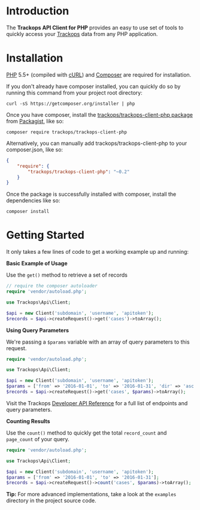 
# Introduction

The **Trackops API Client for PHP** provides an easy to use set of tools to quickly access your [Trackops](https://www.trackops.com) data from any PHP application.

# Installation
[PHP](https://php.net) 5.5+ (compiled with [cURL](http://php.net/manual/en/book.curl.php)) and [Composer](https://getcomposer.org) are required for installation.

If you don't already have composer installed, you can quickly do so by running this command from your project root directory:
```
curl -sS https://getcomposer.org/installer | php
```

Once you have composer, install the [trackops/trackops-client-php package](https://packagist.org/packages/trackops/trackops-client-php) from [Packagist](https://packagist.org/), like so:
```
composer require trackops/trackops-client-php
```

Alternatively, you can manually add trackops/trackops-client-php to your composer.json, like so:
```json
{
    "require": {
        "trackops/trackops-client-php": "~0.2"
    }
}
```
Once the package is successfully installed with composer, install the dependencies like so:
```
composer install
```

# Getting Started
It only takes a few lines of code to get a working example up and running:

**Basic Example of Usage**

Use the `get()` method to retrieve a set of records
```php
// require the composer autoloader
require 'vendor/autoload.php';

use Trackops\Api\Client;

$api = new Client('subdomain', 'username', 'apitoken');
$records = $api->createRequest()->get('cases')->toArray();
```

**Using Query Parameters**

We're passing a `$params` variable with an array of query parameters to this request.
```php
require 'vendor/autoload.php';

use Trackops\Api\Client;

$api = new Client('subdomain', 'username', 'apitoken');
$params = ['from' => '2016-01-01', 'to' => '2016-01-31', 'dir' => 'asc', 'per_page' => 1, 'page' => 1];
$records = $api->createRequest()->get('cases', $params)->toArray();
```
Visit the Trackops [Developer API Reference](https://trackops.zendesk.com/forums/21189735-Developer-API) for a full list of endpoints and query parameters.

**Counting Results**

Use the `count()` method to quickly get the total `record_count` and `page_count` of your query.
```php
require 'vendor/autoload.php';

use Trackops\Api\Client;

$api = new Client('subdomain', 'username', 'apitoken');
$params = ['from' => '2016-01-01', 'to' => '2016-01-31'];
$records = $api->createRequest()->count('cases', $params)->toArray();
```

**Tip:** For more advanced implementations, take a look at the `examples` directory in the project source code.

